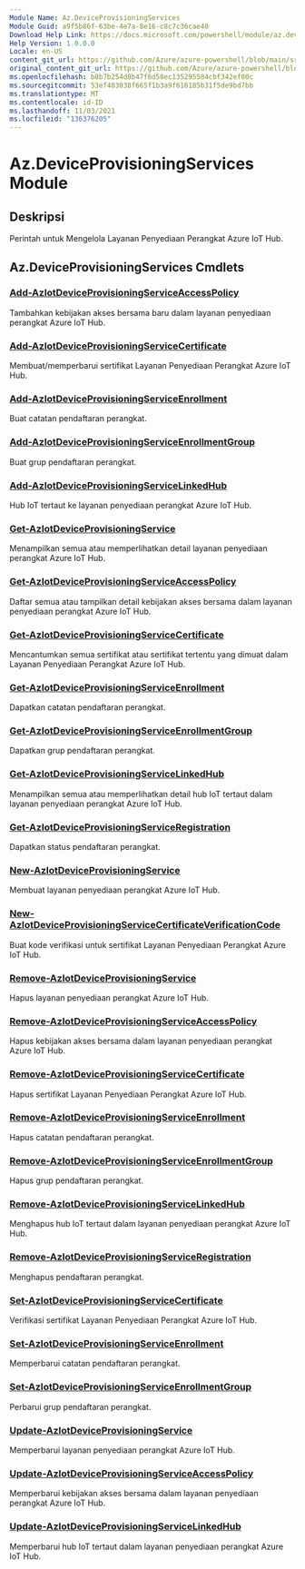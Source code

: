 ```yaml
---
Module Name: Az.DeviceProvisioningServices
Module Guid: a9f5b86f-63be-4e7a-8e16-c8c7c36cae40
Download Help Link: https://docs.microsoft.com/powershell/module/az.deviceprovisioningservices
Help Version: 1.0.0.0
Locale: en-US
content_git_url: https://github.com/Azure/azure-powershell/blob/main/src/DeviceProvisioningServices/DeviceProvisioningServices/help/Az.DeviceProvisioningServices.md
original_content_git_url: https://github.com/Azure/azure-powershell/blob/main/src/DeviceProvisioningServices/DeviceProvisioningServices/help/Az.DeviceProvisioningServices.md
ms.openlocfilehash: b8b7b254d8b47f6d58ec135295584cbf342ef00c
ms.sourcegitcommit: 53ef403038f665f1b3a9f616185b31f5de9bd7bb
ms.translationtype: MT
ms.contentlocale: id-ID
ms.lasthandoff: 11/03/2021
ms.locfileid: "136376205"
---
```

# Az.DeviceProvisioningServices Module
## Deskripsi
Perintah untuk Mengelola Layanan Penyediaan Perangkat Azure IoT Hub.

## Az.DeviceProvisioningServices Cmdlets
### [Add-AzIotDeviceProvisioningServiceAccessPolicy](Add-AzIoTDeviceProvisioningServiceAccessPolicy.md)
Tambahkan kebijakan akses bersama baru dalam layanan penyediaan perangkat Azure IoT Hub.

### [Add-AzIotDeviceProvisioningServiceCertificate](Add-AzIoTDeviceProvisioningServiceCertificate.md)
Membuat/memperbarui sertifikat Layanan Penyediaan Perangkat Azure IoT Hub.

### [Add-AzIotDeviceProvisioningServiceEnrollment](Add-AzIoTDeviceProvisioningServiceEnrollment.md)
Buat catatan pendaftaran perangkat.

### [Add-AzIotDeviceProvisioningServiceEnrollmentGroup](Add-AzIoTDeviceProvisioningServiceEnrollmentGroup.md)
Buat grup pendaftaran perangkat.

### [Add-AzIotDeviceProvisioningServiceLinkedHub](Add-AzIoTDeviceProvisioningServiceLinkedHub.md)
Hub IoT tertaut ke layanan penyediaan perangkat Azure IoT Hub.

### [Get-AzIotDeviceProvisioningService](Get-AzIoTDeviceProvisioningService.md)
Menampilkan semua atau memperlihatkan detail layanan penyediaan perangkat Azure IoT Hub.

### [Get-AzIotDeviceProvisioningServiceAccessPolicy](Get-AzIoTDeviceProvisioningServiceAccessPolicy.md)
Daftar semua atau tampilkan detail kebijakan akses bersama dalam layanan penyediaan perangkat Azure IoT Hub.

### [Get-AzIotDeviceProvisioningServiceCertificate](Get-AzIoTDeviceProvisioningServiceCertificate.md)
Mencantumkan semua sertifikat atau sertifikat tertentu yang dimuat dalam Layanan Penyediaan Perangkat Azure IoT Hub.

### [Get-AzIotDeviceProvisioningServiceEnrollment](Get-AzIoTDeviceProvisioningServiceEnrollment.md)
Dapatkan catatan pendaftaran perangkat.

### [Get-AzIotDeviceProvisioningServiceEnrollmentGroup](Get-AzIoTDeviceProvisioningServiceEnrollmentGroup.md)
Dapatkan grup pendaftaran perangkat.

### [Get-AzIotDeviceProvisioningServiceLinkedHub](Get-AzIoTDeviceProvisioningServiceLinkedHub.md)
Menampilkan semua atau memperlihatkan detail hub IoT tertaut dalam layanan penyediaan perangkat Azure IoT Hub.

### [Get-AzIotDeviceProvisioningServiceRegistration](Get-AzIoTDeviceProvisioningServiceRegistration.md)
Dapatkan status pendaftaran perangkat.

### [New-AzIotDeviceProvisioningService](New-AzIoTDeviceProvisioningService.md)
Membuat layanan penyediaan perangkat Azure IoT Hub.

### [New-AzIotDeviceProvisioningServiceCertificateVerificationCode](New-AzIoTDeviceProvisioningServiceCertificateVerificationCode.md)
Buat kode verifikasi untuk sertifikat Layanan Penyediaan Perangkat Azure IoT Hub.

### [Remove-AzIotDeviceProvisioningService](Remove-AzIoTDeviceProvisioningService.md)
Hapus layanan penyediaan perangkat Azure IoT Hub.

### [Remove-AzIotDeviceProvisioningServiceAccessPolicy](Remove-AzIoTDeviceProvisioningServiceAccessPolicy.md)
Hapus kebijakan akses bersama dalam layanan penyediaan perangkat Azure IoT Hub.

### [Remove-AzIotDeviceProvisioningServiceCertificate](Remove-AzIoTDeviceProvisioningServiceCertificate.md)
Hapus sertifikat Layanan Penyediaan Perangkat Azure IoT Hub.

### [Remove-AzIotDeviceProvisioningServiceEnrollment](Remove-AzIoTDeviceProvisioningServiceEnrollment.md)
Hapus catatan pendaftaran perangkat.

### [Remove-AzIotDeviceProvisioningServiceEnrollmentGroup](Remove-AzIoTDeviceProvisioningServiceEnrollmentGroup.md)
Hapus grup pendaftaran perangkat.

### [Remove-AzIotDeviceProvisioningServiceLinkedHub](Remove-AzIoTDeviceProvisioningServiceLinkedHub.md)
Menghapus hub IoT tertaut dalam layanan penyediaan perangkat Azure IoT Hub.

### [Remove-AzIotDeviceProvisioningServiceRegistration](Remove-AzIoTDeviceProvisioningServiceRegistration.md)
Menghapus pendaftaran perangkat.

### [Set-AzIotDeviceProvisioningServiceCertificate](Set-AzIoTDeviceProvisioningServiceCertificate.md)
Verifikasi sertifikat Layanan Penyediaan Perangkat Azure IoT Hub.

### [Set-AzIotDeviceProvisioningServiceEnrollment](Set-AzIoTDeviceProvisioningServiceEnrollment.md)
Memperbarui catatan pendaftaran perangkat.

### [Set-AzIotDeviceProvisioningServiceEnrollmentGroup](Set-AzIoTDeviceProvisioningServiceEnrollmentGroup.md)
Perbarui grup pendaftaran perangkat.

### [Update-AzIotDeviceProvisioningService](Update-AzIoTDeviceProvisioningService.md)
Memperbarui layanan penyediaan perangkat Azure IoT Hub.

### [Update-AzIotDeviceProvisioningServiceAccessPolicy](Update-AzIoTDeviceProvisioningServiceAccessPolicy.md)
Memperbarui kebijakan akses bersama dalam layanan penyediaan perangkat Azure IoT Hub.

### [Update-AzIotDeviceProvisioningServiceLinkedHub](Update-AzIoTDeviceProvisioningServiceLinkedHub.md)
Memperbarui hub IoT tertaut dalam layanan penyediaan perangkat Azure IoT Hub.

